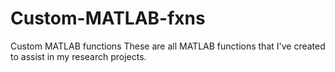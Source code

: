 # Custom-MATLAB-fxns
Custom MATLAB functions
These are all MATLAB functions that I've created to assist in my research projects.

